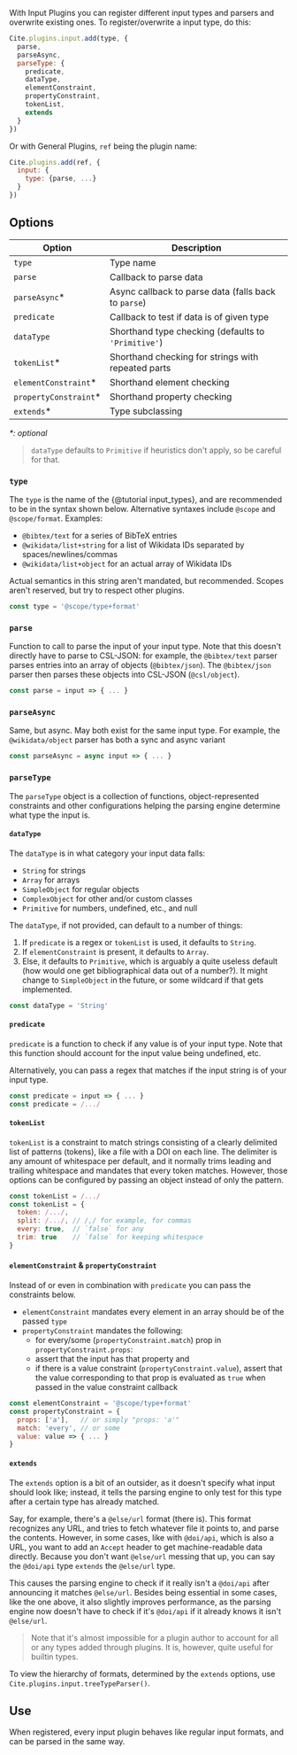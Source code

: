 With Input Plugins you can register different input types and parsers and overwrite existing ones. To register/overwrite a input type, do this:

```js
Cite.plugins.input.add(type, {
  parse,
  parseAsync,
  parseType: {
    predicate,
    dataType,
    elementConstraint,
    propertyConstraint,
    tokenList,
    extends
  }
})
```
Or with General Plugins, `ref` being the plugin name:

```js
Cite.plugins.add(ref, {
  input: {
    type: {parse, ...}
  }
})
```

## Options

| Option                | Description                                          |
|-----------------------|------------------------------------------------------|
| `type`                | Type name                                            |
| `parse`               | Callback to parse data                               |
| `parseAsync`*         | Async callback to parse data (falls back to `parse`) |
| `predicate`           | Callback to test if data is of given type            |
| `dataType`            | Shorthand type checking (defaults to `'Primitive'`)  |
| `tokenList`*          | Shorthand checking for strings with repeated parts   |
| `elementConstraint`*  | Shorthand element checking                           |
| `propertyConstraint`* | Shorthand property checking                          |
| `extends`*            | Type subclassing                                     |

_*: optional_

> `dataType` defaults to `Primitive` if heuristics don't apply, so be careful for that.

### `type`

The `type` is the name of the {@tutorial input_types}, and are recommended to be in the syntax shown below. Alternative syntaxes include `@scope` and `@scope/format`. Examples:

  * `@bibtex/text` for a series of BibTeX entries
  * `@wikidata/list+string` for a list of Wikidata IDs separated by spaces/newlines/commas
  * `@wikidata/list+object` for an actual array of Wikidata IDs

Actual semantics in this string aren't mandated, but recommended. Scopes aren't reserved,
but try to respect other plugins.

```js
const type = '@scope/type+format'
```

### `parse`

Function to call to parse the input of your input type. Note that this doesn't
directly have to parse to CSL-JSON: for example, the `@bibtex/text` parser parses
entries into an array of objects (`@bibtex/json`). The `@bibtex/json` parser then
parses these objects into CSL-JSON (`@csl/object`).

```js
const parse = input => { ... }
```

### `parseAsync`

Same, but async. May both exist for the same input type. For example, the
`@wikidata/object` parser has both a sync and async variant

```js
const parseAsync = async input => { ... }
```

### `parseType`

The `parseType` object is a collection of functions, object-represented constraints and other configurations helping the parsing engine determine what type the input is.

#### `dataType`

The `dataType` is in what category your input data falls:

  * `String` for strings
  * `Array` for arrays
  * `SimpleObject` for regular objects
  * `ComplexObject` for other and/or custom classes
  * `Primitive` for numbers, undefined, etc., and null

The `dataType`, if not provided, can default to a number of things:

  1. If `predicate` is a regex or `tokenList` is used, it defaults to `String`.
  2. If `elementConstraint` is present, it defaults to `Array`.
  3. Else, it defaults to `Primitive`, which is arguably a quite useless default (how would one get bibliographical data out of a number?). It might change to `SimpleObject` in the future, or some wildcard if that gets implemented.

```js
const dataType = 'String'
```

#### `predicate`

`predicate` is a function to check if any value is of your input type. Note
that this function should account for the input value being undefined, etc.

Alternatively, you can pass a regex that matches if the input string is of
your input type.

```js
const predicate = input => { ... }
const predicate = /.../
```

#### `tokenList`

`tokenList` is a constraint to match strings consisting of a clearly delimited list of patterns (tokens), like a file with a DOI on each line. The delimiter is any amount of whitespace per default, and it normally trims leading and trailing whitespace and mandates that every token matches. However, those options can be configured by passing an object instead of only the pattern.

```js
const tokenList = /.../
const tokenList = {
  token: /.../,
  split: /.../, // /,/ for example, for commas
  every: true,  // `false` for any
  trim: true    // `false` for keeping whitespace
}
```

#### `elementConstraint` & `propertyConstraint`

Instead of or even in combination with `predicate` you can pass the constraints below.

  * `elementConstraint` mandates every element in an array should be of the passed `type`
  * `propertyConstraint` mandates the following:
    * for every/some (`propertyConstraint.match`) prop in `propertyConstraint.props`:
    * assert that the input has that property and
    * if there is a value constraint (`propertyConstraint.value`), assert that
      the value corresponding to that prop is evaluated as `true` when
      passed in the value constraint callback

```js
const elementConstraint = '@scope/type+format'
const propertyConstraint = {
  props: ['a'],   // or simply "props: 'a'"
  match: 'every', // or some
  value: value => { ... }
}
```

#### `extends`

The `extends` option is a bit of an outsider, as it doesn't specify what input should look like; instead, it tells the parsing engine to only test for this type after a certain type has already matched.

Say, for example, there's a `@else/url` format (there is). This format recognizes any URL, and tries to fetch whatever file it points to, and parse the contents. However, in some cases, like with `@doi/api`, which is also a URL, you want to add an `Accept` header to get machine-readable data directly. Because you don't want `@else/url` messing that up, you can say the `@doi/api` type `extends` the `@else/url` type.

This causes the parsing engine to check if it really isn't a `@doi/api` after announcing it matches `@else/url`. Besides being essential in some cases, like the one above, it also slightly improves performance, as the parsing engine now doesn't have to check if it's `@doi/api` if it already knows it isn't `@else/url`.

> Note that it's almost impossible for a plugin author to account for all or any types added through plugins. It is, however, quite useful for builtin types.

To view the hierarchy of formats, determined by the `extends` options, use `Cite.plugins.input.treeTypeParser()`.

## Use

When registered, every input plugin behaves like regular input formats, and can be parsed in the same way.
